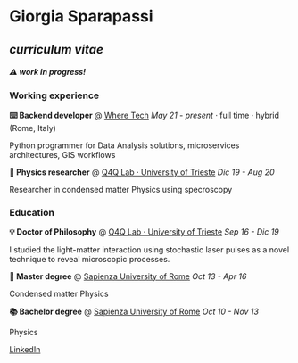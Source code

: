 # Giorgia Sparapassi

## _curriculum vitae_
##### ⚠️ work in progress!


### Working experience


**⌨️ Backend developer** @ [Where Tech](https://wheretech.it/lavora-con-noi/) _May 21 - present_
· full time · hybrid (Rome, Italy)

Python programmer for Data Analysis solutions, microservices architectures, GIS workflows

**💎 Physics researcher** @ [Q4Q Lab · University of Trieste](https://www.units.it/) _Dic 19 - Aug 20_

Researcher in condensed matter Physics using specroscopy


### Education

**💡 Doctor of Philosophy** @ [Q4Q Lab · University of Trieste](https://www.units.it/) _Sep 16 - Dic 19_

I studied the light-matter interaction using stochastic laser pulses as a novel technique to reveal microscopic processes.


**🔬 Master degree** @ [Sapienza University of Rome](https://www.uniroma1.it/) _Oct 13 - Apr 16_

Condensed matter Physics


**📚 Bachelor degree** @ [Sapienza University of Rome](https://www.uniroma1.it/) _Oct 10 - Nov 13_

Physics

[LinkedIn](https://www.linkedin.com/in/giorgia-sparapassi/)
